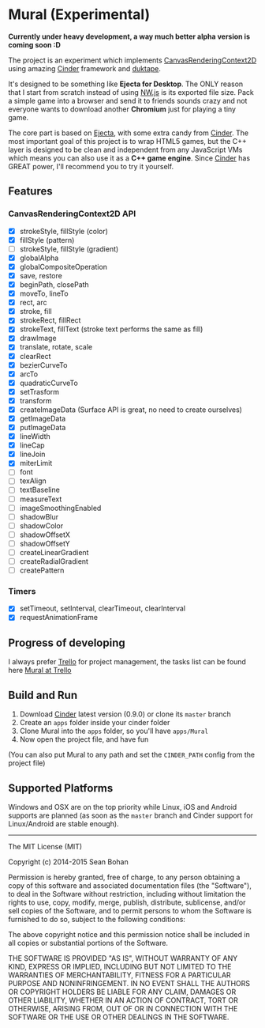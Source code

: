 # Mural (Experimental)

**Currently under heavy development, a way much better alpha version is coming soon :D**

The project is an experiment which implements [CanvasRenderingContext2D][CanvasRenderingContext2D]
using amazing [Cinder][Cinder] framework and [duktape][duktape].

It's designed to be something like __Ejecta for Desktop__.
The ONLY reason that I start from scratch instead of using [NW.js][NW.js] is
its exported file size. Pack a simple game into a browser and
send it to friends sounds crazy and not everyone wants to download
another __Chromium__ just for playing a tiny game.

The core part is based on [Ejecta][Ejecta], with some extra candy
from [Cinder][Cinder]. The most important goal of this project is to wrap HTML5 games,
but the C++ layer is designed to be clean and independent from any JavaScript VMs
which means you can also use it as a **C++ game engine**. Since [Cinder][Cinder] has
GREAT power, I'll recommend you to try it yourself.

## Features

### CanvasRenderingContext2D API

- [x] strokeStyle, fillStyle (color)
- [x] fillStyle (pattern)
- [ ] strokeStyle, fillStyle (gradient)
- [x] globalAlpha
- [x] globalCompositeOperation
- [x] save, restore
- [x] beginPath, closePath
- [x] moveTo, lineTo
- [x] rect, arc
- [x] stroke, fill
- [x] strokeRect, fillRect
- [x] strokeText, fillText (stroke text performs the same as fill)
- [x] drawImage
- [x] translate, rotate, scale
- [x] clearRect
- [x] bezierCurveTo
- [x] arcTo
- [x] quadraticCurveTo
- [x] setTrasform
- [x] transform
- [x] createImageData (Surface API is great, no need to create ourselves)
- [x] getImageData
- [x] putImageData
- [x] lineWidth
- [x] lineCap
- [x] lineJoin
- [x] miterLimit
- [ ] font
- [ ] texAlign
- [ ] textBaseline
- [ ] measureText
- [ ] imageSmoothingEnabled
- [ ] shadowBlur
- [ ] shadowColor
- [ ] shadowOffsetX
- [ ] shadowOffsetY
- [ ] createLinearGradient
- [ ] createRadialGradient
- [ ] createPattern

### Timers

- [x] setTimeout, setInterval, clearTimeout, clearInterval
- [x] requestAnimationFrame

## Progress of developing

I always prefer [Trello][trello] for project management, the tasks list can be found here [Mural at Trello][mural-trello]

## Build and Run

1. Download [Cinder][Cinder] latest version (0.9.0) or clone its `master` branch
2. Create an `apps` folder inside your cinder folder
3. Clone Mural into the `apps` folder, so you'll have `apps/Mural`
4. Now open the project file, and have fun

(You can also put Mural to any path and set the `CINDER_PATH` config from the project file)

## Supported Platforms

Windows and OSX are on the top priority while Linux,
iOS and Android supports are planned (as soon as the `master` branch and
Cinder support for Linux/Android are stable enough).

---

The MIT License (MIT)

Copyright (c) 2014-2015 Sean Bohan

Permission is hereby granted, free of charge, to any person obtaining a copy
of this software and associated documentation files (the "Software"), to deal
in the Software without restriction, including without limitation the rights
to use, copy, modify, merge, publish, distribute, sublicense, and/or sell
copies of the Software, and to permit persons to whom the Software is
furnished to do so, subject to the following conditions:

The above copyright notice and this permission notice shall be included in
all copies or substantial portions of the Software.

THE SOFTWARE IS PROVIDED "AS IS", WITHOUT WARRANTY OF ANY KIND, EXPRESS OR
IMPLIED, INCLUDING BUT NOT LIMITED TO THE WARRANTIES OF MERCHANTABILITY,
FITNESS FOR A PARTICULAR PURPOSE AND NONINFRINGEMENT. IN NO EVENT SHALL THE
AUTHORS OR COPYRIGHT HOLDERS BE LIABLE FOR ANY CLAIM, DAMAGES OR OTHER
LIABILITY, WHETHER IN AN ACTION OF CONTRACT, TORT OR OTHERWISE, ARISING FROM,
OUT OF OR IN CONNECTION WITH THE SOFTWARE OR THE USE OR OTHER DEALINGS IN
THE SOFTWARE.

[CanvasRenderingContext2D]: https://developer.mozilla.org/en-US/docs/Web/API/CanvasRenderingContext2D
[Cinder]: https://libcinder.org/
[duktape]: http://duktape.org/
[Ejecta]: http://impactjs.com/ejecta
[Cocoonjs]: https://www.ludei.com/cocoonjs/
[NW.js]: http://nwjs.io/
[trello]: https://trello.com
[mural-trello]: https://trello.com/b/9cpESvdR/mural

